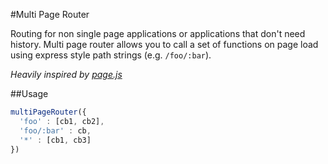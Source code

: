 #Multi Page Router

Routing for non single page applications or applications that don't need history. Multi page router allows you to call a set of functions on page load using express style path strings (e.g. `/foo/:bar`).

*Heavily inspired by [page.js](https://github.com/visionmedia/page.js)*

##Usage

```JavaScript
multiPageRouter({
  'foo' : [cb1, cb2],
  'foo/:bar' : cb,
  '*' : [cb1, cb3]
})
```